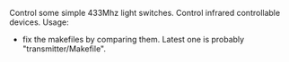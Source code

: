 Control some simple 433Mhz light switches.
 Control infrared controllable devices.
Usage:
  * fix the makefiles by comparing them.
    Latest one is probably "transmitter/Makefile".
